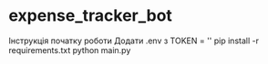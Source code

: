 # expense_tracker_bot
Інструкція початку роботи
Додати .env з TOKEN = ''
pip install -r requirements.txt
python main.py
